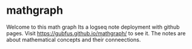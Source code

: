 # mathgraph
Welcome to this math graph
Its a logseq note deployment with github pages.
Visit https://gubfus.github.io/mathgraph/ to see it.
The notes are about mathematical concepts and their conneections.
